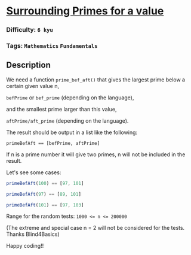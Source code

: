 # [Surrounding Primes for a value](https://www.codewars.com/kata/560b8d7106ede725dd0000e2)

### Difficulty: `6 kyu`

### Tags: `Mathematics` `Fundamentals`

## Description

We need a function `prime_bef_aft()` that gives the largest prime below a certain given value n,

`befPrime` or `bef_prime` (depending on the language),

and the smallest prime larger than this value,

`aftPrime/aft_prime` (depending on the language).

The result should be output in a list like the following:

```
primeBefAft == [befPrime, aftPrime]
```

If n is a prime number it will give two primes, n will not be included in the result.

Let's see some cases:

```js
primeBefAft(100) == [97, 101]

primeBefAft(97) == [89, 101]

primeBefAft(101) == [97, 103]
```

Range for the random tests: `1000 <= n <= 200000`

(The extreme and special case n = 2 will not be considered for the tests. Thanks Blind4Basics)

Happy coding!!

